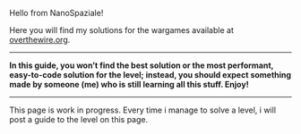 Hello from NanoSpaziale!

Here you will find my solutions for the wargames available at [overthewire.org](https://overthewire.org/wargames/).

***
**In this guide, you won’t find the best solution or the most performant, easy-to-code solution for the level; instead, you should expect something made by someone (me) who is still learning all this stuff. Enjoy!**
***
This page is work in progress. Every time i manage to solve a level, i will post a guide to the level on this page.



























